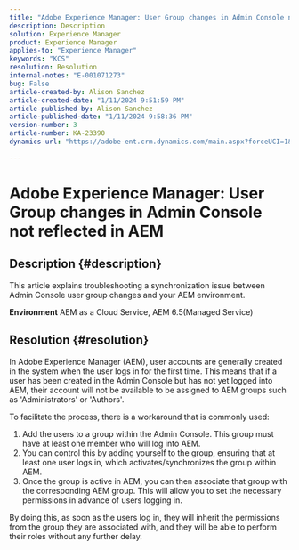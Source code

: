 ```yaml
---
title: "Adobe Experience Manager: User Group changes in Admin Console not reflected in AEM"
description: Description
solution: Experience Manager
product: Experience Manager
applies-to: "Experience Manager"
keywords: "KCS"
resolution: Resolution
internal-notes: "E-001071273"
bug: False
article-created-by: Alison Sanchez
article-created-date: "1/11/2024 9:51:59 PM"
article-published-by: Alison Sanchez
article-published-date: "1/11/2024 9:58:36 PM"
version-number: 3
article-number: KA-23390
dynamics-url: "https://adobe-ent.crm.dynamics.com/main.aspx?forceUCI=1&pagetype=entityrecord&etn=knowledgearticle&id=9613969f-cbb0-ee11-a569-6045bd006c82"

---
```

# Adobe Experience Manager: User Group changes in Admin Console not reflected in AEM

## Description {#description}


This article explains troubleshooting a synchronization issue between Admin Console user group changes and your AEM environment.

<b>Environment</b>
 AEM as a Cloud Service, AEM 6.5(Managed Service)


## Resolution {#resolution}


In Adobe Experience Manager (AEM), user accounts are generally created in the system when the user logs in for the first time. This means that if a user has been created in the Admin Console but has not yet logged into AEM, their account will not be available to be assigned to AEM groups such as 'Administrators' or 'Authors'.

To facilitate the process, there is a workaround that is commonly used:

1. Add the users to a group within the Admin Console. This group must have at least one member who will log into AEM.
2. You can control this by adding yourself to the group, ensuring that at least one user logs in, which activates/synchronizes the group within AEM.
3. Once the group is active in AEM, you can then associate that group with the corresponding AEM group. This will allow you to set the necessary permissions in advance of users logging in.


By doing this, as soon as the users log in, they will inherit the permissions from the group they are associated with, and they will be able to perform their roles without any further delay.


